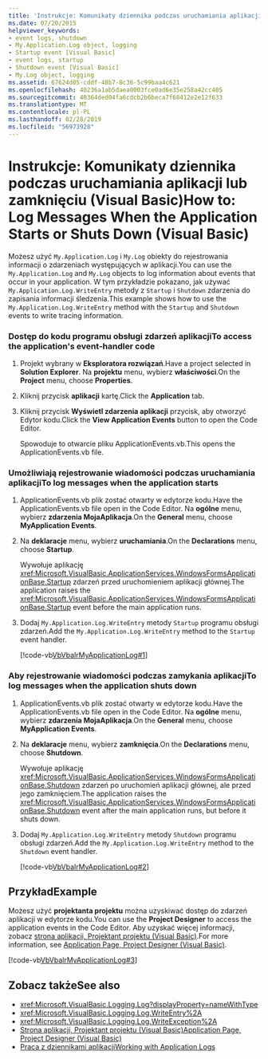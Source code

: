 ```yaml
---
title: 'Instrukcje: Komunikaty dziennika podczas uruchamiania aplikacji lub zamknięciu (Visual Basic)'
ms.date: 07/20/2015
helpviewer_keywords:
- event logs, shutdown
- My.Application.Log object, logging
- Startup event [Visual Basic]
- event logs, startup
- Shutdown event [Visual Basic]
- My.Log object, logging
ms.assetid: 67624d05-cddf-48b7-8c36-5c99baa4c621
ms.openlocfilehash: 40236a1ab5daea0003fce0ad6e35e258a42cc405
ms.sourcegitcommit: 40364ded04fa6cdcb2b6beca7f68412e2e12f633
ms.translationtype: MT
ms.contentlocale: pl-PL
ms.lasthandoff: 02/28/2019
ms.locfileid: "56973928"
---
```

# <a name="how-to-log-messages-when-the-application-starts-or-shuts-down-visual-basic"></a><span data-ttu-id="aacad-102">Instrukcje: Komunikaty dziennika podczas uruchamiania aplikacji lub zamknięciu (Visual Basic)</span><span class="sxs-lookup"><span data-stu-id="aacad-102">How to: Log Messages When the Application Starts or Shuts Down (Visual Basic)</span></span>
<span data-ttu-id="aacad-103">Możesz użyć `My.Application.Log` i `My.Log` obiekty do rejestrowania informacji o zdarzeniach występujących w aplikacji.</span><span class="sxs-lookup"><span data-stu-id="aacad-103">You can use the `My.Application.Log` and `My.Log` objects to log information about events that occur in your application.</span></span> <span data-ttu-id="aacad-104">W tym przykładzie pokazano, jak używać `My.Application.Log.WriteEntry` metody z `Startup` i `Shutdown` zdarzenia do zapisania informacji śledzenia.</span><span class="sxs-lookup"><span data-stu-id="aacad-104">This example shows how to use the `My.Application.Log.WriteEntry` method with the `Startup` and `Shutdown` events to write tracing information.</span></span>  
  
### <a name="to-access-the-applications-event-handler-code"></a><span data-ttu-id="aacad-105">Dostęp do kodu programu obsługi zdarzeń aplikacji</span><span class="sxs-lookup"><span data-stu-id="aacad-105">To access the application's event-handler code</span></span>  
  
1.  <span data-ttu-id="aacad-106">Projekt wybrany w **Eksploratora rozwiązań**.</span><span class="sxs-lookup"><span data-stu-id="aacad-106">Have a project selected in **Solution Explorer**.</span></span> <span data-ttu-id="aacad-107">Na **projektu** menu, wybierz **właściwości**.</span><span class="sxs-lookup"><span data-stu-id="aacad-107">On the **Project** menu, choose **Properties**.</span></span>  
  
2.  <span data-ttu-id="aacad-108">Kliknij przycisk **aplikacji** kartę.</span><span class="sxs-lookup"><span data-stu-id="aacad-108">Click the **Application** tab.</span></span>  
  
3.  <span data-ttu-id="aacad-109">Kliknij przycisk **Wyświetl zdarzenia aplikacji** przycisk, aby otworzyć Edytor kodu.</span><span class="sxs-lookup"><span data-stu-id="aacad-109">Click the **View Application Events** button to open the Code Editor.</span></span>  
  
     <span data-ttu-id="aacad-110">Spowoduje to otwarcie pliku ApplicationEvents.vb.</span><span class="sxs-lookup"><span data-stu-id="aacad-110">This opens the ApplicationEvents.vb file.</span></span>  
  
### <a name="to-log-messages-when-the-application-starts"></a><span data-ttu-id="aacad-111">Umożliwiają rejestrowanie wiadomości podczas uruchamiania aplikacji</span><span class="sxs-lookup"><span data-stu-id="aacad-111">To log messages when the application starts</span></span>  
  
1.  <span data-ttu-id="aacad-112">ApplicationEvents.vb plik zostać otwarty w edytorze kodu.</span><span class="sxs-lookup"><span data-stu-id="aacad-112">Have the ApplicationEvents.vb file open in the Code Editor.</span></span> <span data-ttu-id="aacad-113">Na **ogólne** menu, wybierz **zdarzenia MojaAplikacja**.</span><span class="sxs-lookup"><span data-stu-id="aacad-113">On the **General** menu, choose **MyApplication Events**.</span></span>  
  
2.  <span data-ttu-id="aacad-114">Na **deklaracje** menu, wybierz **uruchamiania**.</span><span class="sxs-lookup"><span data-stu-id="aacad-114">On the **Declarations** menu, choose **Startup**.</span></span>  
  
     <span data-ttu-id="aacad-115">Wywołuje aplikację <xref:Microsoft.VisualBasic.ApplicationServices.WindowsFormsApplicationBase.Startup> zdarzeń przed uruchomieniem aplikacji głównej.</span><span class="sxs-lookup"><span data-stu-id="aacad-115">The application raises the <xref:Microsoft.VisualBasic.ApplicationServices.WindowsFormsApplicationBase.Startup> event before the main application runs.</span></span>  
  
3.  <span data-ttu-id="aacad-116">Dodaj `My.Application.Log.WriteEntry` metody `Startup` programu obsługi zdarzeń.</span><span class="sxs-lookup"><span data-stu-id="aacad-116">Add the `My.Application.Log.WriteEntry` method to the `Startup` event handler.</span></span>  
  
     [!code-vb[VbVbalrMyApplicationLog#1](~/samples/snippets/visualbasic/VS_Snippets_VBCSharp/VbVbalrMyApplicationLog/VB/MyEventsFake.vb#1)]  
  
### <a name="to-log-messages-when-the-application-shuts-down"></a><span data-ttu-id="aacad-117">Aby rejestrowanie wiadomości podczas zamykania aplikacji</span><span class="sxs-lookup"><span data-stu-id="aacad-117">To log messages when the application shuts down</span></span>  
  
1.  <span data-ttu-id="aacad-118">ApplicationEvents.vb plik zostać otwarty w edytorze kodu.</span><span class="sxs-lookup"><span data-stu-id="aacad-118">Have the ApplicationEvents.vb file open in the Code Editor.</span></span> <span data-ttu-id="aacad-119">Na **ogólne** menu, wybierz **zdarzenia MojaAplikacja**.</span><span class="sxs-lookup"><span data-stu-id="aacad-119">On the **General** menu, choose **MyApplication Events**.</span></span>  
  
2.  <span data-ttu-id="aacad-120">Na **deklaracje** menu, wybierz **zamknięcia**.</span><span class="sxs-lookup"><span data-stu-id="aacad-120">On the **Declarations** menu, choose **Shutdown**.</span></span>  
  
     <span data-ttu-id="aacad-121">Wywołuje aplikację <xref:Microsoft.VisualBasic.ApplicationServices.WindowsFormsApplicationBase.Shutdown> zdarzeń po uruchomień aplikacji głównej, ale przed jego zamknięciem.</span><span class="sxs-lookup"><span data-stu-id="aacad-121">The application raises the <xref:Microsoft.VisualBasic.ApplicationServices.WindowsFormsApplicationBase.Shutdown> event after the main application runs, but before it shuts down.</span></span>  
  
3.  <span data-ttu-id="aacad-122">Dodaj `My.Application.Log.WriteEntry` metody `Shutdown` programu obsługi zdarzeń.</span><span class="sxs-lookup"><span data-stu-id="aacad-122">Add the `My.Application.Log.WriteEntry` method to the `Shutdown` event handler.</span></span>  
  
     [!code-vb[VbVbalrMyApplicationLog#2](~/samples/snippets/visualbasic/VS_Snippets_VBCSharp/VbVbalrMyApplicationLog/VB/MyEventsFake.vb#2)]  
  
## <a name="example"></a><span data-ttu-id="aacad-123">Przykład</span><span class="sxs-lookup"><span data-stu-id="aacad-123">Example</span></span>  
 <span data-ttu-id="aacad-124">Możesz użyć **projektanta projektu** można uzyskiwać dostęp do zdarzeń aplikacji w edytorze kodu.</span><span class="sxs-lookup"><span data-stu-id="aacad-124">You can use the **Project Designer** to access the application events in the Code Editor.</span></span> <span data-ttu-id="aacad-125">Aby uzyskać więcej informacji, zobacz [strona aplikacji, Projektant projektu (Visual Basic)](/visualstudio/ide/reference/application-page-project-designer-visual-basic).</span><span class="sxs-lookup"><span data-stu-id="aacad-125">For more information, see [Application Page, Project Designer (Visual Basic)](/visualstudio/ide/reference/application-page-project-designer-visual-basic).</span></span>  
  
 [!code-vb[VbVbalrMyApplicationLog#3](~/samples/snippets/visualbasic/VS_Snippets_VBCSharp/VbVbalrMyApplicationLog/VB/MyEventsFake.vb#3)]  
  
## <a name="see-also"></a><span data-ttu-id="aacad-126">Zobacz także</span><span class="sxs-lookup"><span data-stu-id="aacad-126">See also</span></span>
- <xref:Microsoft.VisualBasic.Logging.Log?displayProperty=nameWithType>
- <xref:Microsoft.VisualBasic.Logging.Log.WriteEntry%2A>
- <xref:Microsoft.VisualBasic.Logging.Log.WriteException%2A>
- [<span data-ttu-id="aacad-127">Strona aplikacji, Projektant projektu (Visual Basic)</span><span class="sxs-lookup"><span data-stu-id="aacad-127">Application Page, Project Designer (Visual Basic)</span></span>](/visualstudio/ide/reference/application-page-project-designer-visual-basic)
- [<span data-ttu-id="aacad-128">Praca z dziennikami aplikacji</span><span class="sxs-lookup"><span data-stu-id="aacad-128">Working with Application Logs</span></span>](../../../../visual-basic/developing-apps/programming/log-info/working-with-application-logs.md)
